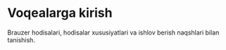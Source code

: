 # Voqealarga kirish

Brauzer hodisalari, hodisalar xususiyatlari va ishlov berish naqshlari bilan tanishish.

